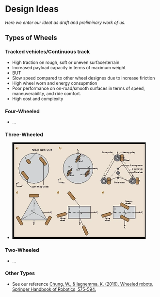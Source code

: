 # Design Ideas
_Here we enter our ideat as draft and preliminary work of us._

## Types of Wheels

### Tracked vehicles/Continuous track
* High traction on rough, soft or uneven surface/terrain
* Increased payload capacity in terms of maximum weight
* BUT
* Slow speed compared to other wheel designes due to increase firiction
* High wheel worn and energy consupmtion
* Poor performance on on-road/smooth surfaces in terms of speed, maneuverability, and ride comfort.
* High cost and complexity

### Four-Wheeled
* ...

### Three-Wheeled
* ![(a) Two-wheel differential drive, (b) synchronous drive, (c) omnimobile robot with Swedish wheels, (d) omnimobile robot with active caster wheels, and (e) omnidirectional robot with active steerable wheels](three-wheels.png)

### Two-Wheeled
* ...

### Other Types
* See our reference [Chung, W., & Iagnemma, K. (2016). Wheeled robots. Springer Handbook of Robotics, 575-594.](https://link.springer.com/chapter/10.1007/978-3-319-32552-1_24)

